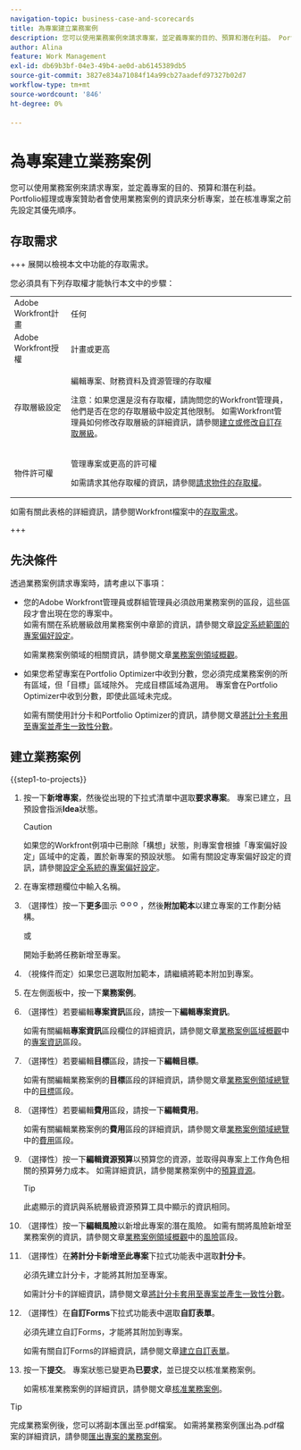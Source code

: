 ```yaml
---
navigation-topic: business-case-and-scorecards
title: 為專案建立業務案例
description: 您可以使用業務案例來請求專案，並定義專案的目的、預算和潛在利益。 Portfolio經理或專案贊助者會使用業務案例的資訊來分析專案，並在核准專案之前先設定其優先順序。
author: Alina
feature: Work Management
exl-id: db69b3bf-04e3-49b4-ae0d-ab6145389db5
source-git-commit: 3827e834a71084f14a99cb27aadefd97327b02d7
workflow-type: tm+mt
source-wordcount: '846'
ht-degree: 0%

---
```


# 為專案建立業務案例

您可以使用業務案例來請求專案，並定義專案的目的、預算和潛在利益。 Portfolio經理或專案贊助者會使用業務案例的資訊來分析專案，並在核准專案之前先設定其優先順序。

## 存取需求

+++ 展開以檢視本文中功能的存取需求。

您必須具有下列存取權才能執行本文中的步驟：

<table style="table-layout:auto"> 
 <col> 
 <col> 
 <tbody> 
  <tr> 
   <td role="rowheader">Adobe Workfront計畫</td> 
   <td> <p>任何 </p> </td> 
  </tr> 
  <tr> 
   <td role="rowheader">Adobe Workfront授權</td> 
   <td> <p>計畫或更高</p> </td> 
  </tr> 
  <tr> 
   <td role="rowheader">存取層級設定</td> 
   <td> <p>編輯專案、財務資料及資源管理的存取權</p> <p>注意：如果您還是沒有存取權，請詢問您的Workfront管理員，他們是否在您的存取層級中設定其他限制。 如需Workfront管理員如何修改存取層級的詳細資訊，請參閱<a href="../../../administration-and-setup/add-users/configure-and-grant-access/create-modify-access-levels.md" class="MCXref xref">建立或修改自訂存取層級</a>。</p> </td> 
  </tr> 
  <tr> 
   <td role="rowheader">物件許可權</td> 
   <td> <p>管理專案或更高的許可權</p> <p>如需請求其他存取權的資訊，請參閱<a href="../../../workfront-basics/grant-and-request-access-to-objects/request-access.md" class="MCXref xref">請求物件的存取權</a>。</p> </td> 
  </tr> 
 </tbody> 
</table>

如需有關此表格的詳細資訊，請參閱Workfront檔案中的[存取需求](/help/quicksilver/administration-and-setup/add-users/access-levels-and-object-permissions/access-level-requirements-in-documentation.md)。

+++

## 先決條件

透過業務案例請求專案時，請考慮以下事項：

* 您的Adobe Workfront管理員或群組管理員必須啟用業務案例的區段，這些區段才會出現在您的專案中。\
  如需有關在系統層級啟用業務案例中章節的資訊，請參閱文章[設定系統範圍的專案偏好設定](../../../administration-and-setup/set-up-workfront/configure-system-defaults/set-project-preferences.md)。

  如需業務案例領域的相關資訊，請參閱文章[業務案例領域概觀](../../../manage-work/projects/define-a-business-case/areas-of-business-case.md)。

* 如果您希望專案在Portfolio Optimizer中收到分數，您必須完成業務案例的所有區域，但「目標」區域除外。 完成目標區域為選用。 專案會在Portfolio Optimizer中收到分數，即使此區域未完成。

  如需有關使用計分卡和Portfolio Optimizer的資訊，請參閱文章[將計分卡套用至專案並產生一致性分數](../../../manage-work/projects/define-a-business-case/apply-scorecard-to-project-to-generate-alignment-score.md)。

## 建立業務案例

{{step1-to-projects}}

1. 按一下&#x200B;**新增專案**，然後從出現的下拉式清單中選取&#x200B;**要求專案**。 專案已建立，且預設會指派&#x200B;**Idea**&#x200B;狀態。

   >[!CAUTION]
   >
   >如果您的Workfront例項中已刪除「構想」狀態，則專案會根據「專案偏好設定」區域中的定義，置於新專案的預設狀態。 如需有關設定專案偏好設定的資訊，請參閱[設定全系統的專案偏好設定](../../../administration-and-setup/set-up-workfront/configure-system-defaults/set-project-preferences.md)。

1. 在專案標題欄位中輸入名稱。
1. （選擇性）按一下&#x200B;**更多**&#x200B;圖示![更多圖示](assets/qs-more-icon-on-an-object.png)，然後&#x200B;**附加範本**&#x200B;以建立專案的工作劃分結構。

   或

   開始手動將任務新增至專案。

1. （視條件而定）如果您已選取附加範本，請繼續將範本附加到專案。
1. 在左側面板中，按一下&#x200B;**業務案例**。
1. （選擇性）若要編輯&#x200B;**專案資訊**&#x200B;區段，請按一下&#x200B;**編輯專案資訊**。 

   如需有關編輯&#x200B;**專案資訊**&#x200B;區段欄位的詳細資訊，請參閱文章[業務案例區域概觀](../../../manage-work/projects/define-a-business-case/areas-of-business-case.md)中的[專案資訊](../../../manage-work/projects/define-a-business-case/areas-of-business-case.md#project-info)區段。

1. （選擇性）若要編輯&#x200B;**目標**&#x200B;區段，請按一下&#x200B;**編輯目標**。

   如需有關編輯業務案例的&#x200B;**目標**&#x200B;區段的詳細資訊，請參閱文章[業務案例領域總覽](../../../manage-work/projects/define-a-business-case/areas-of-business-case.md)中的[目標](../../../manage-work/projects/define-a-business-case/areas-of-business-case.md#goals)區段。

1. （選擇性）若要編輯&#x200B;**費用**&#x200B;區段，請按一下&#x200B;**編輯費用**。

   如需有關編輯業務案例的&#x200B;**費用**&#x200B;區段的詳細資訊，請參閱文章[業務案例領域總覽](../../../manage-work/projects/define-a-business-case/areas-of-business-case.md)中的[費用](../../../manage-work/projects/define-a-business-case/areas-of-business-case.md#expenses)區段。

1. （選擇性）按一下&#x200B;**編輯資源預算**&#x200B;以預算您的資源，並取得與專案上工作角色相關的預算勞力成本。 如需詳細資訊，請參閱業務案例中的[預算資源](../../../manage-work/projects/define-a-business-case/budget-resources-in-business-case.md)。

   >[!TIP]
   >
   >此處顯示的資訊與系統層級資源預算工具中顯示的資訊相同。

1. （選擇性）按一下&#x200B;**編輯風險**&#x200B;以新增此專案的潛在風險。 如需有關將風險新增至業務案例的資訊，請參閱文章[業務案例領域概觀](../../../manage-work/projects/define-a-business-case/areas-of-business-case.md)中的[風險](../../../manage-work/projects/define-a-business-case/areas-of-business-case.md#risks)區段。
1. （選擇性）在&#x200B;**將計分卡新增至此專案**&#x200B;下拉式功能表中選取&#x200B;**計分卡**。

   必須先建立計分卡，才能將其附加至專案。

   如需計分卡的詳細資訊，請參閱文章[將計分卡套用至專案並產生一致性分數](../../../manage-work/projects/define-a-business-case/apply-scorecard-to-project-to-generate-alignment-score.md)。

1. （選擇性）在&#x200B;**自訂Forms**&#x200B;下拉式功能表中選取&#x200B;**自訂表單**。

   必須先建立自訂Forms，才能將其附加到專案。

   如需有關自訂Forms的詳細資訊，請參閱文章[建立自訂表單](/help/quicksilver/administration-and-setup/customize-workfront/create-manage-custom-forms/form-designer/design-a-form/design-a-form.md)。

1. 按一下&#x200B;**提交**。 專案狀態已變更為&#x200B;**已要求**，並已提交以核准業務案例。

   如需核准業務案例的詳細資訊，請參閱文章[核准業務案例](../../../manage-work/projects/define-a-business-case/approve-business-case.md)。


>[!TIP]
>
> 完成業務案例後，您可以將副本匯出至.pdf檔案。 如需將業務案例匯出為.pdf檔案的詳細資訊，請參閱[匯出專案的業務案例](/help/quicksilver/manage-work/projects/define-a-business-case/export-business-case.md)。


